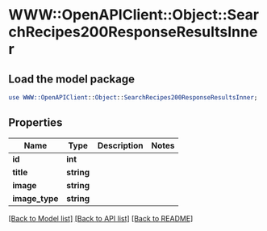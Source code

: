 # WWW::OpenAPIClient::Object::SearchRecipes200ResponseResultsInner

## Load the model package
```perl
use WWW::OpenAPIClient::Object::SearchRecipes200ResponseResultsInner;
```

## Properties
Name | Type | Description | Notes
------------ | ------------- | ------------- | -------------
**id** | **int** |  | 
**title** | **string** |  | 
**image** | **string** |  | 
**image_type** | **string** |  | 

[[Back to Model list]](../README.md#documentation-for-models) [[Back to API list]](../README.md#documentation-for-api-endpoints) [[Back to README]](../README.md)


